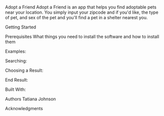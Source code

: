 Adopt a Friend
Adopt a Friend is an app that helps you find adoptable pets near your location. You simply input your zipcode and if you'd like, the type of pet, and sex of the pet and you'll find a pet in a shelter nearest you.

Getting Started


Prerequisites
What things you need to install the software and how to install them

Examples:

Searching:


Choosing a Result:


End Result:



Built With:


Authors
Tatiana Johnson


Acknowledgments

